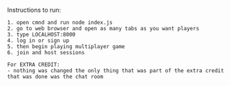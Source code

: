 Instructions to run:

	1. open cmnd and run node index.js
	2. go to web browser and open as many tabs as you want players
	3. type LOCALHOST:8000
	4. log in or sign up
	5. then begin playing multiplayer game
	6. join and host sessions
	
	For EXTRA CREDIT:
	- nothing was changed the only thing that was part of the extra credit that was done was the chat room
